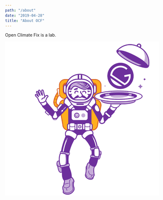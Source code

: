 ```yaml
---
path: "/about"
date: "2019-04-28"
title: "About OCF"
---
```


Open Climate Fix is a lab.

<img src="../../images/gatsby-astronaut.png">

